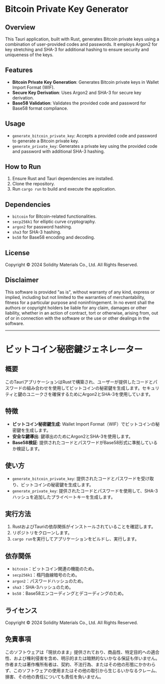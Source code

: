 # Bitcoin Private Key Generator

## Overview
This Tauri application, built with Rust, generates Bitcoin private keys using a combination of user-provided codes and passwords. It employs Argon2 for key stretching and SHA-3 for additional hashing to ensure security and uniqueness of the keys.

## Features
- **Bitcoin Private Key Generation**: Generates Bitcoin private keys in Wallet Import Format (WIF).
- **Secure Key Derivation**: Uses Argon2 and SHA-3 for secure key derivation.
- **Base58 Validation**: Validates the provided code and password for Base58 format compliance.

## Usage
- `generate_bitcoin_private_key`: Accepts a provided code and password to generate a Bitcoin private key.
- `generate_private_key`: Generates a private key using the provided code and password with additional SHA-3 hashing.

## How to Run
1. Ensure Rust and Tauri dependencies are installed.
2. Clone the repository.
3. Run `cargo run` to build and execute the application.

## Dependencies
- `bitcoin` for Bitcoin-related functionalities.
- `secp256k1` for elliptic curve cryptography.
- `argon2` for password hashing.
- `sha3` for SHA-3 hashing.
- `bs58` for Base58 encoding and decoding.

## License
Copyright © 2024 Solidity Materials Co., Ltd. All Rights Reserved.

## Disclaimer
This software is provided "as is", without warranty of any kind, express or implied, including but not limited to the warranties of merchantability, fitness for a particular purpose and noninfringement. In no event shall the authors or copyright holders be liable for any claim, damages or other liability, whether in an action of contract, tort or otherwise, arising from, out of or in connection with the software or the use or other dealings in the software.

---

# ビットコイン秘密鍵ジェネレーター

## 概要
このTauriアプリケーションはRustで構築され、ユーザーが提供したコードとパスワードの組み合わせを使用してビットコインの秘密鍵を生成します。セキュリティと鍵のユニークさを確保するためにArgon2とSHA-3を使用しています。

## 特徴
- **ビットコイン秘密鍵生成**: Wallet Import Format（WIF）でビットコインの秘密鍵を生成します。
- **安全な鍵導出**: 鍵導出のためにArgon2とSHA-3を使用します。
- **Base58検証**: 提供されたコードとパスワードがBase58形式に準拠しているか検証します。

## 使い方
- `generate_bitcoin_private_key`: 提供されたコードとパスワードを受け取り、ビットコインの秘密鍵を生成します。
- `generate_private_key`: 提供されたコードとパスワードを使用して、SHA-3ハッシュを追加したプライベートキーを生成します。

## 実行方法
1. RustおよびTauriの依存関係がインストールされていることを確認します。
2. リポジトリをクローンします。
3. `cargo run`を実行してアプリケーションをビルドし、実行します。

## 依存関係
- `bitcoin`：ビットコイン関連の機能のため。
- `secp256k1`：楕円曲線暗号のため。
- `argon2`：パスワードハッシュのため。
- `sha3`：SHA-3ハッシュのため。
- `bs58`：Base58エンコーディングとデコーディングのため。

## ライセンス
Copyright © 2024 Solidity Materials Co., Ltd. All Rights Reserved.

## 免責事項
このソフトウェアは「現状のまま」提供されており、商品性、特定目的への適合性、および権利侵害を含め、明示的または暗黙的ないかなる保証も伴いません。作者または著作権所有者は、契約、不法行為、またはその他の形態にかかわらず、このソフトウェアの使用またはその他の取引から生じるいかなるクレーム、損害、その他の責任についても責任を負いません。
